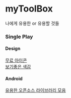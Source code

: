 # myToolBox
나에게 유용한 or 유용할 것들

### Single Play
#### Design
[무료 아이콘](https://icons8.com/)   
[보기좋은 색감](http://flatuicolors.com/)

#### Android
[유용한 오픈소스 라이브러리 모음](http://pluu.github.io/blog/android/oepnsource/2015/05/11/android-opensource/)
